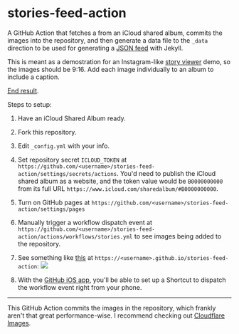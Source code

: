 # stories-feed-action

A GitHub Action that fetches a from an iCloud shared album, commits the images into the repository, and then generate a data file to the `_data` direction to be used for generating a [JSON feed](https://jsonfeed.org) with Jekyll.

This is meant as a demostration for an Instagram-like [story viewer](https://www.npmjs.com/package/story-view-element) demo, so the images should be 9:16. Add each image individually to an album to include a caption.

[End result](https://muan.github.io/stories-feed-action/).

Steps to setup:

1. Have an iCloud Shared Album ready.

2. Fork this repository.

3. Edit `_config.yml` with your info.

4. Set repository secret `ICLOUD_TOKEN` at `https://github.com/<username>/stories-feed-action/settings/secrets/actions`. You'd need to publish the iCloud shared album as a website, and the token value would be `B0000000000` from its full URL `https://www.icloud.com/sharedalbum/#B0000000000`.

5. Turn on GitHub pages at `https://github.com/<username>/stories-feed-action/settings/pages`

6. Manually trigger a workflow dispatch event at `https://github.com/<username>/stories-feed-action/actions/workflows/stories.yml` to see images being added to the repository.

7. See something like [this](https://muan.github.io/stories-feed-action/) at `https://<username>.github.io/stories-feed-action`:
  ![](https://user-images.githubusercontent.com/1153134/182153258-4f7e7cb5-5b80-48d9-96c8-3491075d9232.gif)

8. With the [GitHub iOS app](https://github.com/mobile), you'll be able to set up a Shortcut to dispatch the workflow event right from your phone.

---

This GitHub Action commits the images in the repository, which frankly aren't that great performance-wise. I recommend checking out [Cloudflare Images](https://www.cloudflare.com/products/cloudflare-images/).

